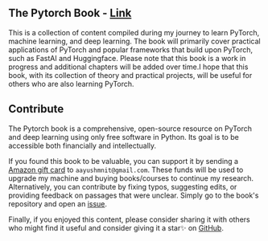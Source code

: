 ## The Pytorch Book - [Link](https://aayushmnit.com/pytorch_book/)
This is a collection of content compiled during my journey to learn PyTorch, machine learning, and deep learning. The book will primarily cover practical applications of PyTorch and popular frameworks that build upon PyTorch, such as FastAI and Huggingface. Please note that this book is a work in progress and additional chapters will be added over time.I hope that this book, with its collection of theory and practical projects, will be useful for others who are also learning PyTorch.


## Contribute
The Pytorch book is a comprehensive, open-source resource on PyTorch and deep learning using only free software in Python. Its goal is to be accessible both financially and intellectually.

If you found this book to be valuable, you can support it by sending a [Amazon gift card](https://www.amazon.com/Amazon-1_US_Email-eGift-Card/dp/B004LLIKVU) to `aayushmnit@gmail.com`. These funds will be used to upgrade my machine and buying books/courses to continue my research. Alternatively, you can contribute by fixing typos, suggesting edits, or providing feedback on passages that were unclear. Simply go to the book's repository and open an [issue](https://github.com/aayushmnit/pytorch_book/issues).

Finally, if you enjoyed this content, please consider sharing it with others who might find it useful and consider giving it a star✨ on [GitHub](https://github.com/aayushmnit/pytorch_book).